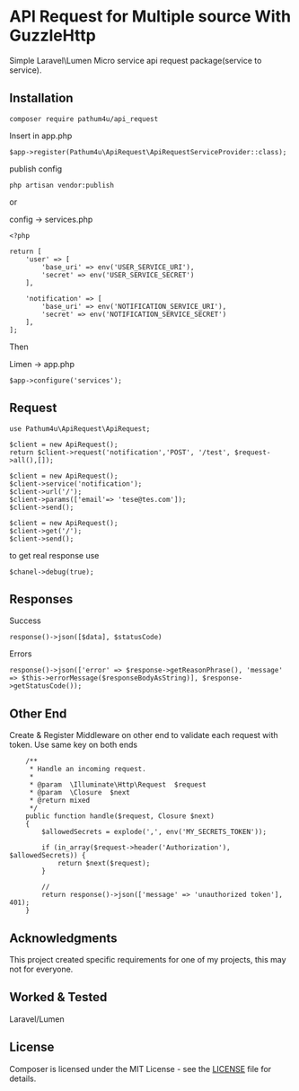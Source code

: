 API Request for Multiple source With GuzzleHttp
========================================

Simple Laravel\Lumen Micro service api request package(service to service).


Installation 
------------

```
composer require pathum4u/api_request
```


Insert in app.php

```
$app->register(Pathum4u\ApiRequest\ApiRequestServiceProvider::class);
```

publish config

```
php artisan vendor:publish
```

or 

config -> services.php

```
<?php

return [
    'user' => [
        'base_uri' => env('USER_SERVICE_URI'),
        'secret' => env('USER_SERVICE_SECRET')
    ],

    'notification' => [
        'base_uri' => env('NOTIFICATION_SERVICE_URI'),
        'secret' => env('NOTIFICATION_SERVICE_SECRET')
    ],
];
```
Then

Limen -> app.php

```
$app->configure('services');
```

Request
-------


```
use Pathum4u\ApiRequest\ApiRequest;

$client = new ApiRequest();
return $client->request('notification','POST', '/test', $request->all(),[]);
```

```
$client = new ApiRequest();
$client->service('notification');
$client->url('/');
$client->params(['email'=> 'tese@tes.com']);
$client->send();
```

```
$client = new ApiRequest();
$client->get('/');
$client->send();
```

to get real response use

```
$chanel->debug(true);
```

Responses
-------

Success

```
response()->json([$data], $statusCode)
```

Errors

```
response()->json(['error' => $response->getReasonPhrase(), 'message' => $this->errorMessage($responseBodyAsString)], $response->getStatusCode());
```
Other End
---------

Create & Register Middleware on other end to validate each request with token. Use same key on both ends

```
    /**
     * Handle an incoming request.
     *
     * @param  \Illuminate\Http\Request  $request
     * @param  \Closure  $next
     * @return mixed
     */
    public function handle($request, Closure $next)
    {
        $allowedSecrets = explode(',', env('MY_SECRETS_TOKEN'));

        if (in_array($request->header('Authorization'), $allowedSecrets)) {
            return $next($request);
        }

        // 
        return response()->json(['message' => 'unauthorized token'], 401);
    }
```
Acknowledgments
---------------

This project created specific requirements for one of my projects, this may not for everyone.


Worked & Tested 
-------

Laravel/Lumen


License
-------

Composer is licensed under the MIT License - see the [LICENSE](LICENSE) file for details.
